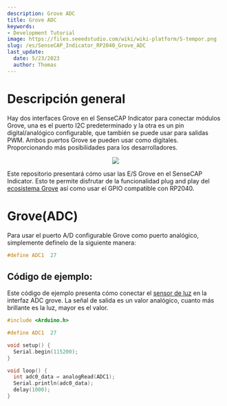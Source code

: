 ```yaml
---
description: Grove ADC
title: Grove ADC
keywords:
- Development Tutorial
image: https://files.seeedstudio.com/wiki/wiki-platform/S-tempor.png
slug: /es/SenseCAP_Indicator_RP2040_Grove_ADC
last_update:
  date: 5/23/2023
  author: Thomas
---
```

# **Descripción general**

Hay dos interfaces Grove en el SenseCAP Indicator para conectar módulos Grove, una es el puerto I2C predeterminado y la otra es un pin digital/analógico configurable, que también se puede usar para salidas PWM. Ambos puertos Grove se pueden usar como digitales. Proporcionando más posibilidades para los desarrolladores.

<div align="center"><img width={800} src="https://files.seeedstudio.com/wiki/SenseCAP/SenseCAP_Indicator/new-grove.png"/></div>

Este repositorio presentará cómo usar las E/S Grove en el SenseCAP Indicator. Esto te permite disfrutar de la funcionalidad plug and play del [ecosistema Grove](https://www.seeedstudio.com/category/Grove-c-1003.html) así como usar el GPIO compatible con RP2040.

# **Grove(ADC)**

Para usar el puerto A/D configurable Grove como puerto analógico, simplemente defínelo de la siguiente manera:

```cpp
#define ADC1  27
```

## **Código de ejemplo**:

Este código de ejemplo presenta cómo conectar el [sensor de luz](/Grove-Light_Sensor) en la interfaz ADC grove.
La señal de salida es un valor analógico, cuanto más brillante es la luz, mayor es el valor.

```cpp
#include <Arduino.h>

#define ADC1  27

void setup() {
  Serial.begin(115200);
}

void loop() {
  int adc0_data = analogRead(ADC1);
  Serial.println(adc0_data);
  delay(1000);
}
```